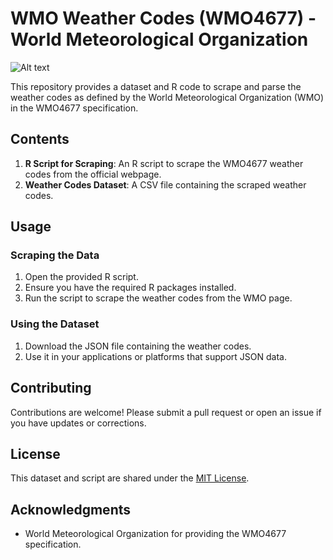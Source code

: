 
# WMO Weather Codes (WMO4677) - World Meteorological Organization

![Alt text](https://github.com/cevaboyz/World-Meteorological-Organization-WMO-Weather-Codes-WMO4677/blob/main/DALL%C2%B7E%202023-10-16%2016.57.37%20-%20Vector%20image%20of%20a%20meteorologist%20standing%20beside%20a%20weather%20chart%20pointing%20at%20different%20weather%20codes.%20Next%20to%20him%20is%20a%20laptop%20running%20an%20R%20script%2C%20a.png)





This repository provides a dataset and R code to scrape and parse the weather codes as defined by the World Meteorological Organization (WMO) in the WMO4677 specification.

## Contents

1. **R Script for Scraping**: An R script to scrape the WMO4677 weather codes from the official webpage.
2. **Weather Codes Dataset**: A CSV file containing the scraped weather codes.

## Usage

### Scraping the Data

1. Open the provided R script.
2. Ensure you have the required R packages installed.
3. Run the script to scrape the weather codes from the WMO page.

### Using the Dataset

1. Download the JSON file containing the weather codes.
2. Use it in your applications or platforms that support JSON data.

## Contributing

Contributions are welcome! Please submit a pull request or open an issue if you have updates or corrections.

## License

This dataset and script are shared under the [MIT License](LICENSE).

## Acknowledgments

- World Meteorological Organization for providing the WMO4677 specification.

